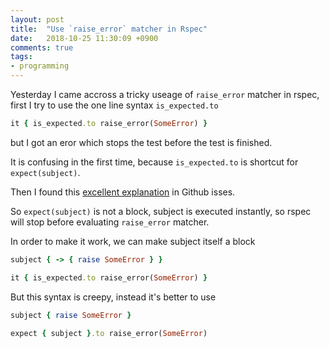 ```yaml
---
layout: post
title:  "Use `raise_error` matcher in Rspec"
date:   2018-10-25 11:30:09 +0900
comments: true
tags:
- programming
---
```


Yesterday I came accross a tricky useage of `raise_error` matcher in rspec, first I try to use the one line syntax `is_expected.to`
```rb
it { is_expected.to raise_error(SomeError) }
```

but I got an eror which stops the test before the test is finished.

It is confusing in the first time, because `is_expected.to` is shortcut for `expect(subject)`.

Then I found this <a href="https://github.com/rspec/rspec-expectations/issues/805#issuecomment-112239820">excellent explanation</a> in Github isses.

So `expect(subject)` is not a block, subject is executed instantly, so rspec will stop before evaluating `raise_error` matcher.

In order to make it work, we can make subject itself a block
```rb
subject { -> { raise SomeError } }

it { is_expected.to raise_error(SomeError) }
```

But this syntax is creepy, instead it's better to use
```rb
subject { raise SomeError }

expect { subject }.to raise_error(SomeError)
```